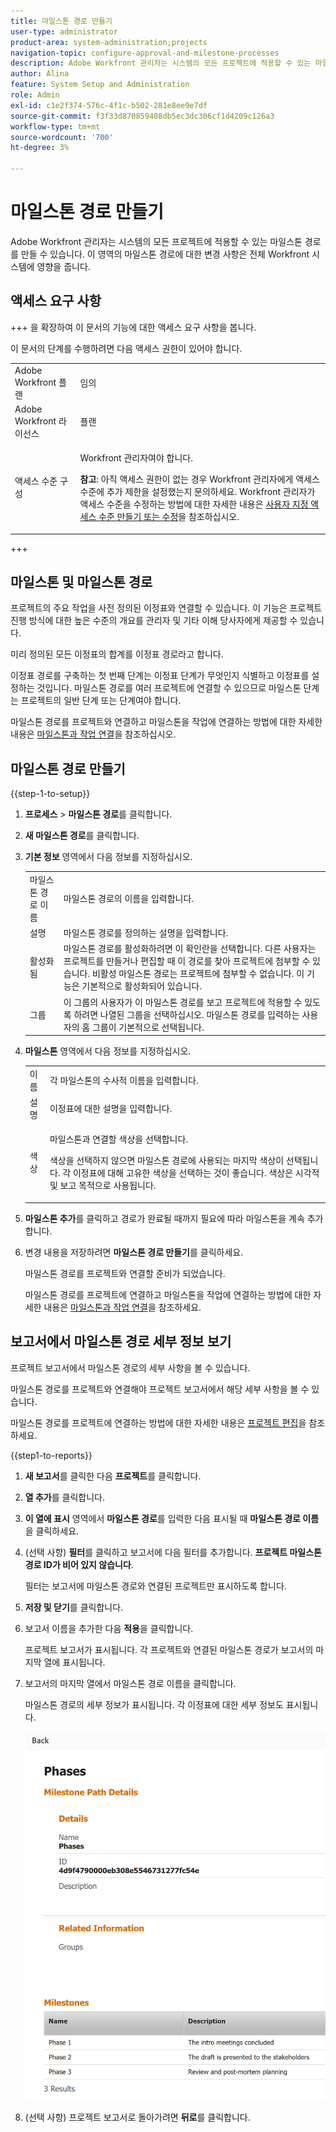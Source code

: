 ```yaml
---
title: 마일스톤 경로 만들기
user-type: administrator
product-area: system-administration;projects
navigation-topic: configure-approval-and-milestone-processes
description: Adobe Workfront 관리자는 시스템의 모든 프로젝트에 적용할 수 있는 마일스톤 경로를 만들 수 있습니다. 이 영역의 마일스톤 경로에 대한 변경 사항은 전체 Workfront 시스템에 영향을 줍니다.
author: Alina
feature: System Setup and Administration
role: Admin
exl-id: c1e2f374-576c-4f1c-b502-281e8ee9e7df
source-git-commit: f3f33d870859408db5ec3dc306cf1d4209c126a3
workflow-type: tm+mt
source-wordcount: '700'
ht-degree: 3%

---
```


# 마일스톤 경로 만들기

<!--Audited: 07/2024-->

<!--
NOTE: DON'T DELETE, DRAFT OR HIDE THIS ARTICLE. IT IS LINKED TO THE PRODUCT, THROUGH THE CONTEXT SENSITIVE HELP LINKS.
-->

<!--<span class="preview">The information on this page refers to functionality not yet generally available. It is available only in the Preview environment for all customers. After the monthly releases to Production, the same features are also available in the Production environment for customers who enabled fast releases. </span>   

<span class="preview">For information about fast releases, see [Enable or disable fast releases for your organization](/help/quicksilver/administration-and-setup/set-up-workfront/configure-system-defaults/enable-fast-release-process.md). </span>-->

Adobe Workfront 관리자는 시스템의 모든 프로젝트에 적용할 수 있는 마일스톤 경로를 만들 수 있습니다. 이 영역의 마일스톤 경로에 대한 변경 사항은 전체 Workfront 시스템에 영향을 줍니다.

## 액세스 요구 사항

+++ 을 확장하여 이 문서의 기능에 대한 액세스 요구 사항을 봅니다.

이 문서의 단계를 수행하려면 다음 액세스 권한이 있어야 합니다.

<table style="table-layout:auto"> 
 <col> 
 <col> 
 <tbody> 
  <tr> 
   <td role="rowheader">Adobe Workfront 플랜</td> 
   <td>임의</td> 
  </tr> 
  <tr> 
   <td role="rowheader">Adobe Workfront 라이선스</td> 
   <td>플랜</td> 
  </tr> 
  <tr> 
   <td role="rowheader">액세스 수준 구성</td> 
   <td> <p>Workfront 관리자여야 합니다.</p> <p><b>참고</b>: 아직 액세스 권한이 없는 경우 Workfront 관리자에게 액세스 수준에 추가 제한을 설정했는지 문의하세요. Workfront 관리자가 액세스 수준을 수정하는 방법에 대한 자세한 내용은 <a href="../../../administration-and-setup/add-users/configure-and-grant-access/create-modify-access-levels.md" class="MCXref xref">사용자 지정 액세스 수준 만들기 또는 수정</a>을 참조하십시오.</p> </td> 
  </tr> 
 </tbody> 
</table>

+++

## 마일스톤 및 마일스톤 경로

프로젝트의 주요 작업을 사전 정의된 이정표와 연결할 수 있습니다. 이 기능은 프로젝트 진행 방식에 대한 높은 수준의 개요를 관리자 및 기타 이해 당사자에게 제공할 수 있습니다.

미리 정의된 모든 이정표의 합계를 이정표 경로라고 합니다.

이정표 경로를 구축하는 첫 번째 단계는 이정표 단계가 무엇인지 식별하고 이정표를 설정하는 것입니다. 마일스톤 경로를 여러 프로젝트에 연결할 수 있으므로 마일스톤 단계는 프로젝트의 일반 단계 또는 단계여야 합니다.

마일스톤 경로를 프로젝트와 연결하고 마일스톤을 작업에 연결하는 방법에 대한 자세한 내용은 [마일스톤과 작업 연결](../../../manage-work/tasks/manage-tasks/associate-milestones-with-tasks.md)을 참조하십시오.

## 마일스톤 경로 만들기

{{step-1-to-setup}}

1. **프로세스** > **마일스톤 경로**&#x200B;를 클릭합니다.
1. **새 마일스톤 경로**&#x200B;를 클릭합니다.
1. **기본 정보** 영역에서 다음 정보를 지정하십시오.

   <table style="table-layout:auto">
    <tr>
      <td>마일스톤 경로 이름</td>
       <td>마일스톤 경로의 이름을 입력합니다.</td>
    </tr>
    <tr>
      <td>설명</td>
      <td>마일스톤 경로를 정의하는 설명을 입력합니다.</td>
    </tr>
    <tr>
       <td>활성화됨</td>
      <td>마일스톤 경로를 활성화하려면 이 확인란을 선택합니다. 다른 사용자는 프로젝트를 만들거나 편집할 때 이 경로를 찾아 프로젝트에 첨부할 수 있습니다. 비활성 마일스톤 경로는 프로젝트에 첨부할 수 없습니다. 이 기능은 기본적으로 활성화되어 있습니다.</td>
    </tr>
    <tr>
      <td>그룹</td>
      <td>이 그룹의 사용자가 이 마일스톤 경로를 보고 프로젝트에 적용할 수 있도록 하려면 나열된 그룹을 선택하십시오. 마일스톤 경로를 입력하는 사용자의 홈 그룹이 기본적으로 선택됩니다.</td>
    </tr>
   </table>

1. **마일스톤** 영역에서 다음 정보를 지정하십시오.

   <table style="table-layout:auto"> 
    <col> 
    <col> 
    <tbody> 
     <tr> 
      <td role="rowheader">이름</td> 
      <td>각 마일스톤의 수사적 이름을 입력합니다.</td> 
     </tr> 
     <tr> 
      <td role="rowheader">설명</td> 
      <td>이정표에 대한 설명을 입력합니다.</td> 
     </tr> 
     <tr> 
      <td role="rowheader">색상</td> 
      <td> <p>마일스톤과 연결할 색상을 선택합니다. </p> <p>색상을 선택하지 않으면 마일스톤 경로에 사용되는 마지막 색상이 선택됩니다. 각 이정표에 대해 고유한 색상을 선택하는 것이 좋습니다. 색상은 시각적 및 보고 목적으로 사용됩니다.</p> </td> 
     </tr> 
    </tbody> 
   </table>

1. **마일스톤 추가**&#x200B;를 클릭하고 경로가 완료될 때까지 필요에 따라 마일스톤을 계속 추가합니다.
1. 변경 내용을 저장하려면 **마일스톤 경로 만들기**&#x200B;를 클릭하세요.

   마일스톤 경로를 프로젝트와 연결할 준비가 되었습니다.

   마일스톤 경로를 프로젝트에 연결하고 마일스톤을 작업에 연결하는 방법에 대한 자세한 내용은 [마일스톤과 작업 연결](../../../manage-work/tasks/manage-tasks/associate-milestones-with-tasks.md)을 참조하세요.


## 보고서에서 마일스톤 경로 세부 정보 보기

프로젝트 보고서에서 마일스톤 경로의 세부 사항을 볼 수 있습니다.

마일스톤 경로를 프로젝트와 연결해야 프로젝트 보고서에서 해당 세부 사항을 볼 수 있습니다.

마일스톤 경로를 프로젝트에 연결하는 방법에 대한 자세한 내용은 [프로젝트 편집](/help/quicksilver/manage-work/projects/manage-projects/edit-projects.md)을 참조하세요.

{{step1-to-reports}}

1. **새 보고서**&#x200B;를 클릭한 다음 **프로젝트**&#x200B;를 클릭합니다.
1. **열 추가**&#x200B;를 클릭합니다.
1. **이 열에 표시** 영역에서 **마일스톤 경로**&#x200B;를 입력한 다음 표시될 때 **마일스톤 경로 이름**&#x200B;을 클릭하세요.
1. (선택 사항) **필터**&#x200B;를 클릭하고 보고서에 다음 필터를 추가합니다. **프로젝트 마일스톤 경로 ID가 비어 있지 않습니다**.

   필터는 보고서에 마일스톤 경로와 연결된 프로젝트만 표시하도록 합니다.

1. **저장 및 닫기**&#x200B;를 클릭합니다.
1. 보고서 이름을 추가한 다음 **적용**&#x200B;을 클릭합니다.

   프로젝트 보고서가 표시됩니다. 각 프로젝트와 연결된 마일스톤 경로가 보고서의 마지막 열에 표시됩니다.
1. 보고서의 마지막 열에서 마일스톤 경로 이름을 클릭합니다.

   마일스톤 경로의 세부 정보가 표시됩니다. 각 이정표에 대한 세부 정보도 표시됩니다.

   ![프로젝트 보고서의 마일스톤 경로 세부 정보](assets/milestone-details-from-project-report.png)

   <!--replace screen shot above with unshimming and mark it for Preview-->

1. (선택 사항) 프로젝트 보고서로 돌아가려면 **뒤로**&#x200B;를 클릭합니다.



